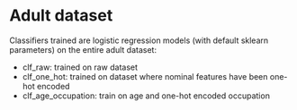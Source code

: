 # Adult dataset

Classifiers trained are logistic regression models (with default sklearn parameters) on the entire adult dataset:
- clf_raw: trained on raw dataset
- clf_one_hot: trained on dataset where nominal features have been one-hot encoded
- clf_age_occupation: train on age and one-hot encoded occupation